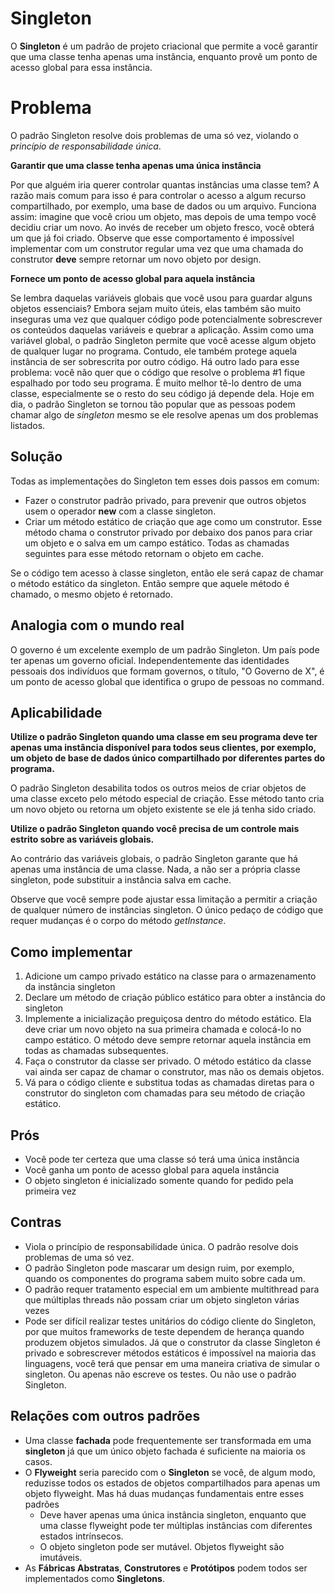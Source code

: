 # Singleton

O **Singleton** é um padrão de projeto criacional que permite a você garantir que uma classe tenha apenas uma instância, enquanto provê um ponto de acesso global para essa instância.

# Problema

O padrão Singleton resolve dois problemas de uma só vez, violando o _princípio de responsabilidade única_.

**Garantir que uma classe tenha apenas uma única instância**

Por que alguém iria querer controlar quantas instâncias uma classe tem? A razão mais comum para isso é para controlar o acesso a algum recurso compartilhado, por exemplo, uma base de dados ou um arquivo.
Funciona assim: imagine que você criou um objeto, mas depois de uma tempo você decidiu criar um novo. Ao invés de receber um objeto fresco, você obterá um que já foi criado.
Observe que esse comportamento é impossível implementar com um construtor regular uma vez que uma chamada do construtor **deve** sempre retornar um novo objeto por design.

**Fornece um ponto de acesso global para aquela instância**

Se lembra daquelas variáveis globais que você usou para guardar alguns objetos essenciais? Embora sejam muito úteis, elas também são muito inseguras uma vez que qualquer código pode potencialmente sobrescrever os conteúdos daquelas variáveis e quebrar a aplicação.
Assim como uma variável global, o padrão Singleton permite que você acesse algum objeto de qualquer lugar no programa. Contudo, ele também protege aquela instância de ser sobrescrita por outro código.
Há outro lado para esse problema: você não quer que o código que resolve o problema #1 fique espalhado por todo seu programa. É muito melhor tê-lo dentro de uma classe, especialmente se o resto do seu código já depende dela.
Hoje em dia, o padrão Singleton se tornou tão popular que as pessoas podem chamar algo de _singleton_ mesmo se ele resolve apenas um dos problemas listados.

## Solução

Todas as implementações do Singleton tem esses dois passos em comum:

- Fazer o construtor padrão privado, para prevenir que outros objetos usem o operador **new** com a classe singleton.
- Criar um método estático de criação que age como um construtor. Esse método chama o construtor privado por debaixo dos panos para criar um objeto e o salva em um campo estático. Todas as chamadas seguintes para esse método retornam o objeto em cache.

Se o código tem acesso à classe singleton, então ele será capaz de chamar o método estático da singleton. Então sempre que aquele método é chamado, o mesmo objeto é retornado.

## Analogia com o mundo real

O governo é um excelente exemplo de um padrão Singleton. Um país pode ter apenas um governo oficial. Independentemente das identidades pessoais dos indivíduos que formam governos, o título, "O Governo de X", é um ponto de acesso global que identifica o grupo de pessoas no command.

## Aplicabilidade

**Utilize o padrão Singleton quando uma classe em seu programa deve ter apenas uma instância disponível para todos seus clientes, por exemplo, um objeto de base de dados único compartilhado por diferentes partes do programa.**

O padrão Singleton desabilita todos os outros meios de criar objetos de uma classe exceto pelo método especial de criação. Esse método tanto cria um novo objeto ou retorna um objeto existente se ele já tenha sido criado.

**Utilize o padrão Singleton quando você precisa de um controle mais estrito sobre as variáveis globais.**

Ao contrário das variáveis globais, o padrão Singleton garante que há apenas uma instância de uma classe. Nada, a não ser a própria classe singleton, pode substituir a instância salva em cache.

Observe que você sempre pode ajustar essa limitação a permitir a criação de qualquer número de instâncias singleton. O único pedaço de código que requer mudanças é o corpo do método _getInstance_.

## Como implementar

1. Adicione um campo privado estático na classe para o armazenamento da instância singleton
2. Declare um método de criação público estático para obter a instância do singleton
3. Implemente a inicialização preguiçosa dentro do método estático. Ela deve criar um novo objeto na sua primeira chamada e colocá-lo no campo estático. O método deve sempre retornar aquela instância em todas as chamadas subsequentes.
4. Faça o construtor da classe ser privado. O método estático da classe vai ainda ser capaz de chamar o construtor, mas não os demais objetos.
5. Vá para o código cliente e substitua todas as chamadas diretas para o construtor do singleton com chamadas para seu método de criação estático.

## Prós

- Você pode ter certeza que uma classe só terá uma única instância
- Você ganha um ponto de acesso global para aquela instância
- O objeto singleton é inicializado somente quando for pedido pela primeira vez

## Contras

- Viola o princípio de responsabilidade única. O padrão resolve dois problemas de uma só vez.
- O padrão Singleton pode mascarar um design ruim, por exemplo, quando os componentes do programa sabem muito sobre cada um.
- O padrão requer tratamento especial em um ambiente multithread para que múltiplas threads não possam criar um objeto singleton várias vezes
- Pode ser difícil realizar testes unitários do código cliente do Singleton, por que muitos frameworks de teste dependem de herança quando produzem objetos simulados. Já que o construtor da classe Singleton é privado e sobrescrever métodos estáticos é impossível na maioria das linguagens, você terá que pensar em uma maneira criativa de simular o singleton. Ou apenas não escreve os testes. Ou não use o padrão Singleton.

## Relações com outros padrões

- Uma classe **fachada** pode frequentemente ser transformada em uma **singleton** já que um único objeto fachada é suficiente na maioria os casos.
- O **Flyweight** seria parecido com o **Singleton** se você, de algum modo, reduzisse todos os estados de objetos compartilhados para apenas um objeto flyweight. Mas há duas mudanças fundamentais entre esses padrões
  - Deve haver apenas uma única instância singleton, enquanto que uma classe flyweight pode ter múltiplas instâncias com diferentes estados intrínsecos.
  - O objeto singleton pode ser mutável. Objetos flyweight são imutáveis.
- As **Fábricas Abstratas**, **Construtores** e **Protótipos** podem todos ser implementados como **Singletons**.
